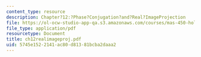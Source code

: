 ```yaml
---
content_type: resource
description: Chapter?12:?Phase?Conjugation?and?Real?ImageProjection
file: https://ol-ocw-studio-app-qa.s3.amazonaws.com/courses/mas-450-holographic-imaging-spring-2003/5745e1522141ac80d81381bcba2daaa2_ch12realimageproj.pdf
file_type: application/pdf
resourcetype: Document
title: ch12realimageproj.pdf
uid: 5745e152-2141-ac80-d813-81bcba2daaa2
---
```

